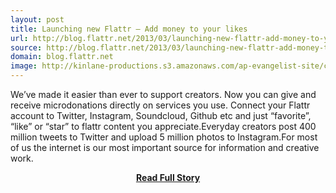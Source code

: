 ```yaml
---
layout: post
title: Launching new Flattr – Add money to your likes
url: http://blog.flattr.net/2013/03/launching-new-flattr-add-money-to-your-likes/
source: http://blog.flattr.net/2013/03/launching-new-flattr-add-money-to-your-likes/
domain: blog.flattr.net
image: http://kinlane-productions.s3.amazonaws.com/ap-evangelist-site/curated/screenshots/6954_blog_flattr_net.png
---
```


<p>We’ve made it easier than ever to support creators. Now you can give and receive microdonations directly on services you use. Connect your Flattr account to Twitter, Instagram, Soundcloud, Github etc and just “favorite”, “like” or “star” to flattr content you appreciate.Everyday creators post 400 million tweets to Twitter and upload 5 million photos to Instagram.For most of us the internet is our most important source for information and creative work.</p>
<center><p><a href="http://blog.flattr.net/2013/03/launching-new-flattr-add-money-to-your-likes/" style='padding:25px; font-sze:18px; font-weight: bold;'>Read Full Story</a></p></center>
